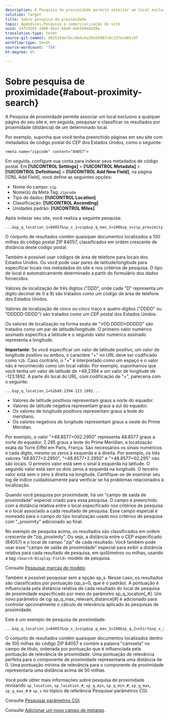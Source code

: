 ```yaml
---
description: A Pesquisa de proximidade permite associar um local exclusivo a qualquer página do seu site e, em seguida, pesquisar e classificar os resultados por proximidade (distância) de um determinado local.
solution: Target
title: Sobre pesquisa de proximidade
topic: Apêndices,Pesquisa e comercialização do site
uuid: 24fc9265-3400-46a7-b6e0-4de5b049a39a
translation-type: tm+mt
source-git-commit: d015154efdccbb4c6a39a56907c0c337ec065c9f
workflow-type: tm+mt
source-wordcount: '754'
ht-degree: 0%

---
```



# Sobre pesquisa de proximidade{#about-proximity-search}

A Pesquisa de proximidade permite associar um local exclusivo a qualquer página do seu site e, em seguida, pesquisar e classificar os resultados por proximidade (distância) de um determinado local.

Por exemplo, suponha que você tenha preenchido páginas em seu site com metadados de código postal do CEP dos Estados Unidos, como o seguinte:

```
<meta name="zipcode" content="84057">
```

Em seguida, configure sua conta para indexar seus metadados de código postal. Em **[!UICONTROL Settings]** > **[!UICONTROL Metadata]** > **[!UICONTROL Definitions]** > **[!UICONTROL Add New Field]**, na página [!DNL Add Field], você define as seguintes opções:

* Nome do campo: `zip`
* Nome(s) da Meta Tag: `zipcode`
* Tipo de dados: **[!UICONTROL Location]**
* Classificação: **[!UICONTROL Ascending]**
* Unidades padrão: **[!UICONTROL Miles]**

Após indexar seu site, você realiza a seguinte pesquisa:

```
...&sp_q_location_1=84057&sp_x_1=zip&sp_q_max_1=100&sp_s=zip_proximity
```

O conjunto de resultados contém quaisquer documentos localizados a 100 milhas do código postal ZIP 84057, classificados em ordem crescente de distância deste código postal.

Também é possível usar códigos de área de telefone para locais dos Estados Unidos. Ou você pode usar pares de latitude/longitude para especificar locais nos metadados do site e nos critérios de pesquisa. O tipo de local é automaticamente determinado a partir do formulário dos dados fornecidos.

Valores de localização de três dígitos (&quot;DDD&quot;, onde cada &quot;D&quot; representa um dígito decimal de 0 a 9) são tratados como um código de área de telefone dos Estados Unidos.

Valores de localização de cinco ou cinco traço e quatro dígitos (&quot;DDDD&quot; ou &quot;DDDDD-DDDD&quot;) são tratados como um CEP postal dos Estados Unidos.

Os valores de localização na forma exata de &quot;±DD.DDDD±DDDDD&quot; são tratados como um par de latitude/longitude. O primeiro valor numérico assinado especifica a latitude e o segundo valor numérico assinado representa a longitude.

**Importante**: Se você especificar um valor de latitude positivo, um valor de longitude positivo ou ambos, o caractere &quot;+&quot; no URL deve ser codificado como  `%2b`. Caso contrário, o &quot;+&quot; é interpretado como um espaço e o valor não é reconhecido como um local válido. Por exemplo, suponhamos que você tenha um valor de latitude de +49,2394 e um valor de longitude de -123.1892. A parte do local do URL, com codificação de &quot;+&quot;, pareceria com o seguinte:

```
...&sp_q_location_1=%2b49.2394-123.1892...
```

* Valores de latitude positivos representam graus a norte do equador.
* Valores de latitude negativa representam graus a sul do equador.
* Os valores de longitude positivos representam graus a leste do meridiano.
* Os valores negativos de longitude representam graus a oeste do Prime Meridian.

Por exemplo, o valor &quot;+48.8577+002.2950&quot; representa 48.8577 graus a norte do equador, 2.295 graus a leste do Prime Meridian, a localização exata da Torre Eiffel em Paris, França. São necessários os sinais numéricos e cada dígito, mesmo os zeros à esquerda e à direita. Por exemplo, os três valores &quot;48.8577+2.2950&quot;, &quot;+48.8577+2.2950&quot; e &quot;+48.8577+02.295&quot; não são locais. O primeiro valor está sem o sinal à esquerda na latitude. O segundo valor está sem os dois zeros à esquerda na longitude. O terceiro valor está sem o zero à direita na longitude. Certifique-se de examinar seu log de índice cuidadosamente para verificar se há problemas relacionados à localização.

Quando você pesquisa por proximidade, há um &quot;campo de saída de proximidade&quot; especial criado para essa pesquisa. O campo é preenchido com a distância relativa entre o local especificado nos critérios de pesquisa e o local associado a cada resultado de pesquisa. Esse campo especial é nomeado para o campo do tipo localização usado nos critérios de pesquisa com &quot;_proximity&quot; adicionado ao final.

No exemplo de pesquisa acima, os resultados são classificados em ordem crescente de &quot;zip_proximity&quot;. Ou seja, a distância entre o CEP especificado (84057) e o local de campo &quot;zip&quot; de cada resultado. Você também pode usar esse &quot;campo de saída de proximidade&quot; especial para exibir a distância relativa para cada resultado de pesquisa, em quilômetros ou milhas, usando a tag `<Search-Display-Field>` modelo de pesquisa.

Consulte [Pesquisar marcas de modelo](../c-appendices/c-templates.md#reference_F7AA3FF602314E42842BBC740D2CA1A4).

Também é possível pesquisar sem a opção sp_s. Nesse caso, os resultados são classificados por pontuação (sp_s=0, que é o padrão). A pontuação é influenciada pela distância relativa de cada resultado do local de pesquisa de proximidade especificado por meio do parâmetro sp_q_location[_#]. Um novo parâmetro de cgi sp_q_max_relevant_distance[#] é adicionado para controlar opcionalmente o cálculo de relevância aplicado às pesquisas de proximidade.

Este é um exemplo de pesquisa de proximidade:

```
...&sp_q_location_1=84057&sp_x_1=zip&sp_q_max_1=100&sp_q_2=shirt&sp_x_2=title&sp_q_max_relevant_distance_2=50
```

O conjunto de resultados contém quaisquer documentos localizados dentro de 100 milhas do código ZIP 84057 e contém a palavra &quot;camiseta&quot; no campo de título, ordenada por pontuação que é influenciada pela pontuação de relevância de proximidade. Uma pontuação de relevância perfeita para o componente de proximidade representaria uma distância de 0. Uma pontuação mínima de relevância para o componente de proximidade representaria uma distância acima de 50 milhas.

Você pode obter mais informações sobre pesquisa de proximidade revisando `sp_location`, `sp_location_#`, `sp_q_min`, `sp_q_min_#`, `sp_q_max`, `sp_q_max_#` e `sp_s` no tópico de referência Pesquisar parâmetros CGI.

Consulte [Pesquisar parâmetros CGI](../c-appendices/c-cgiparameters.md#reference_DA27A8B0728246DA94994885E1353890).

Consulte [Adicionar um novo campo de metatag](../c-about-settings-menu/c-about-metadata-menu.md#task_6DF188C0FC7F4831A4444CA9AFA615E5).
